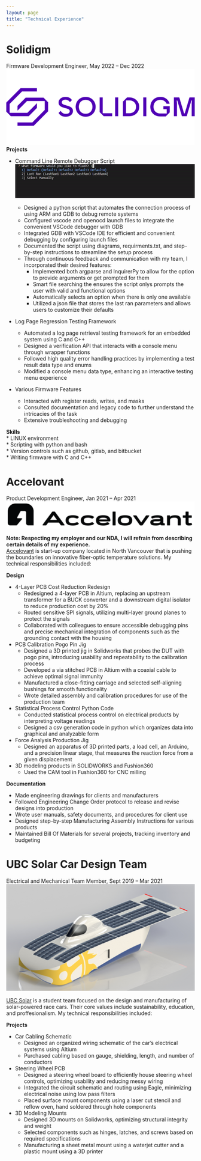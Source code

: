 ```yaml
---
layout: page
title: "Technical Experience"
---
```


# Solidigm  
Firmware Development Engineer, May 2022 – Dec 2022   
![rs](https://raw.githubusercontent.com/carterkowel/carterkowel.github.io/master/assets/images/solodigm-logo-2_678x452.png)  
**Projects**  
* Command Line Remote Debugger Script  	
![rs](https://raw.githubusercontent.com/carterkowel/carterkowel.github.io/master/assets/images/debugtoolgif.gif)  
	* Designed a python script that automates the connection process of using ARM and GDB to debug remote systems
	* Configured vscode and openocd launch files to integrate the convenient VSCode debugger with GDB 
	* Integrated GDB with VSCode IDE for efficient and convenient debugging by configuring launch files 
	* Documented the script using diagrams, requirments.txt, and step-by-step instructions to streamline the setup process
	* Through continuous feedback and communication with my team, I incorporated their desired features:
		* Implemented both argparse and InquirerPy to allow for the option to provide arguments or get prompted for them
		* Smart file searching the ensures the script onlys prompts the user with valid and functional options
		* Automatically selects an option when there is only one available
		* Utilized a json file that stores the last ran parameters and allows users to customize their defaults
	
* Log Page Regression Testing Framework
	* Automated a log page retrieval testing framework for an embedded system using C and C++
	* Designed a verification API that interacts with a console menu through wrapper functions
	* Followed high quality error handling practices by implementing a test result data type and enums 
	* Modified a console menu data type, enhancing an interactive testing menu experience

* Various Firmware Features
	* Interacted with register reads, writes, and masks
	* Consulted documentation and legacy code to further understand the intricacies of the task
	* Extensive troubleshooting and debugging

**Skills**  
	* LINUX environment  
	* Scripting with python and bash  
	* Version controls such as github, gitlab, and bitbucket  
	* Writing firmware with C and C++  

# Accelovant  
Product Development Engineer, Jan 2021 – Apr 2021  
![rs](https://raw.githubusercontent.com/carterkowel/carterkowel.github.io/master/assets/images/accelovant.PNG)  

**Note: Respecting my employer and our NDA, I will refrain from describing certain details of my experience.**  
[Accelovant](https://www.accelovant.com/) is start-up company located in North Vancouver that is pushing the boundaries on innovative fiber-optic temperature solutions. My technical responsibilities included: 

**Design**  
* 4-Layer PCB Cost Reduction Redesign
	* Redesigned a 4-layer PCB in Altium, replacing an upstream transformer for a BUCK converter and a downstream digital isolator to reduce production cost by 20%
	* Routed sensitive SPI signals, utilizing multi-layer ground planes to protect the signals
	* Collaborated with colleagues to ensure accessible debugging pins and precise mechanical integration of components such as the grounding contact with the housing
* PCB Calibration Pogo Pin Jig
	* Designed a 3D printed jig in Solidworks that probes the DUT with pogo pins, introducing usability and repeatability to the calibration process
	* Developed a via stitched PCB in Altium with a coaxial cable to achieve optimal signal immunity
	* Manufactured a close-fitting carriage and selected self-aligning bushings for smooth functionality
	* Wrote detailed assembly and calibration procedures for use of the production team
* Statistical Process Control Python Code
	* Conducted statistical process control on electrical products by interpreting voltage readings
	* Designed a csv generation code in python which organizes data into graphical and analyzable form
* Force Analysis Production Jig
	* Designed an apparatus of 3D printed parts, a load cell, an Arduino, and a precision linear stage, that measures the reaction force from a given displacement
* 3D modeling products in SOLIDWORKS and Fushion360  
	* Used the CAM tool in Fushion360 for CNC milling 

**Documentation**   
* Made engineering drawings for clients and manufacturers  
* Followed Engineering Change Order protocol to release and revise designs into production  
* Wrote user manuals, safety documents, and procedures for client use  
* Designed step-by-step Manufacturing Assembly Instructions for various products  
* Maintained Bill Of Materials for several projects, tracking inventory and budgeting  


# UBC Solar Car Design Team  
Electrical and Mechanical Team Member, Sept 2019 – Mar 2021  
![rs](https://raw.githubusercontent.com/carterkowel/carterkowel.github.io/master/assets/images/UBCSolar.jpg)  

[UBC Solar](https://ubcsolar.com/) is a student team focused on the design and manufacturing of solar-powered race cars. Their core values include sustainability, education, and proffesionalism. My technical responsibilities included: 

**Projects**  
* Car Cabling Schematic
	* Designed an organized wiring schematic of the car’s electrical systems using Altium
	* Purchased cabling based on gauge, shielding, length, and number of conductors
* Steering Wheel PCB
	* Designed a steering wheel board to efficiently house steering wheel controls, optimizing usability and reducing messy wiring
	* Integrated the circuit schematic and routing using Eagle, minimizing electrical noise using low pass filters
	* Placed surface mount components using a laser cut stencil and reflow oven, hand soldered through hole components
* 3D Modeling Mounts
	* Designed 3D mounts on Solidworks, optimizing structural integrity and weight
	* Selected components such as hinges, latches, and screws based on required specifications
	* Manufacturing a sheet metal mount using a waterjet cutter and a plastic mount using a 3D printer

